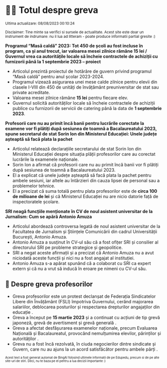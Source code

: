 # 👩‍🏫 Totul despre greva
<sub>Ultima actualizare: 08/08/2023 00:10:24</sub>

<sub>Disclaimer: Tine minte sa verifici si sursele de actualitate. Acest site este doar un instrument de indrumare: nu il lua ad litteram - poate produce informatii partial gresite :)</sub>

**Programul “Masă caldă” 2023: Tot 450 de școli au fost incluse în program, ca și anul trecut, iar valoarea mesei zilnice rămâne 15 lei / Guvernul vrea ca autoritățile locale să încheie contractele de achiziții cu furnizorii până la 1 septembrie 2023 – proiect**
- Articolul prezintă proiectul de hotărâre de guvern privind programul “Masă caldă” pentru anul școlar 2023-2024.
- Programul vizează asigurarea unei mese calde zilnice pentru elevii din clasele I-VIII din 450 de unități de învățământ preuniversitar de stat sau private acreditate.
- Valoarea mesei zilnice rămâne **15 lei** pentru fiecare elev.
- Guvernul solicită autorităților locale să încheie contractele de achiziții publice cu furnizorii de servicii de catering până la data de **1 septembrie 2023**.

**Profesorii care nu au primit încă banii pentru lucrările corectate la examene vor fi plătiți după sesiunea de toamnă a Bacalaureatului 2023, spune secretarul de stat Sorin Ion din Ministerul Educației: Unele județe așteaptă să facă plata la pachet**
- Articolul relatează declarațiile secretarului de stat Sorin Ion din Ministerul Educației despre situația plății profesorilor care au corectat lucrările la examenele naționale.
- Sorin Ion a afirmat că profesorii care nu au primit încă banii vor fi plătiți după sesiunea de toamnă a Bacalaureatului 2023.
- El a explicat că unele județe așteaptă să facă plata la pachet pentru ambele sesiuni, iar altele au întârzieri din cauza lipsei de personal sau a problemelor tehnice.
- El a precizat că suma totală pentru plata profesorilor este de **circa 100 de milioane de lei** și că Ministerul Educației nu are nicio datorie față de inspectoratele școlare.

**SRI neagă funcțiile menționate în CV de noul asistent universitar de la Jurnalism: Cum se apără Antonio Amuza**
- Articolul abordează controversa legată de noul asistent universitar de la Facultatea de Jurnalism și Științele Comunicării din cadrul Universității București, Antonio Amuza.
- Antonio Amuza a susținut în CV-ul său că a fost ofițer SRI și consilier al directorului SRI pe probleme strategice și geopolitice.
- SRI a negat aceste afirmații și a precizat că Antonio Amuza nu a avut niciodată aceste funcții și nici nu a fost angajat al instituției.
- Antonio Amuza s-a apărat spunând că a colaborat cu SRI ca expert extern și că nu a vrut să inducă în eroare pe nimeni cu CV-ul său.

## 🏫 Despre greva profesorilor
- Greva profesorilor este un protest declanșat de Federația Sindicatelor Libere din Învățământ (FSLI) împotriva Guvernului, cerând majorarea salariilor, deblocarea posturilor și respectarea drepturilor angajaților din educație .
- Greva a început pe **15 martie 2023** și a continuat cu acțiuni de tip grevă japoneză, grevă de avertisment și grevă generală .
- Greva a afectat desfășurarea examenelor naționale, precum Evaluarea Națională și Bacalaureatul, provocând nemulțumirea elevilor, părinților și autorităților .
- Greva nu a fost încă rezolvată, în ciuda negocierilor dintre sindicate și Guvern, care nu au ajuns la un acord satisfăcător pentru ambele părți .


<sub><sub>Acest text a fost generat automat de BingAI folosind ultimele informatii de pe Edupedu, precum si de pe alte site-uri de stiri. Deci, nu te baza pe el pentru a lua decizii importante :)</sub></sub>
